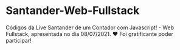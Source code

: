 # Santander-Web-Fullstack
Códigos da Live Santander de um Contador com Javascript! - Web Fullstack, apresentada no dia 08/07/2021.
❤️ Foi gratificante poder participar!
